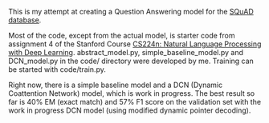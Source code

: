 This is my attempt at creating a Question Answering model for the [SQuAD database](https://rajpurkar.github.io/SQuAD-explorer/).
 
Most of the code, except from the actual model, is starter code from assignment 4 of the Stanford Course [CS224n: Natural Language Processing with Deep Learning](http://web.stanford.edu/class/cs224n/). abstract\_model.py, simple\_baseline\_model.py and DCN\_model.py in the code/ directory were developed by me. 
Training can be started with code/train.py. 

Right now, there is a simple baseline model and a DCN (Dynamic Coattention Network) model, which is work in progress.
The best result so far is 40% EM (exact match) and 57% F1 score on the validation set with the work in progress DCN model (using modified dynamic pointer decoding).
